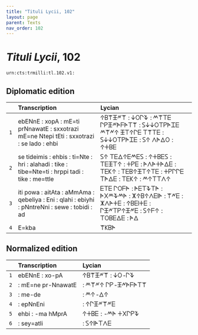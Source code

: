 ```yaml
---
title: "Tituli Lycii, 102"
layout: page
parent: Texts
nav_order: 102
---
```




# *Tituli Lycii*, 102




`urn:cts:trmilli:tl.102.v1:`

## Diplomatic edition

|  | Transcription | Lycian |
| :---: | :------ | :------ |
| `1` | ebENnE : xopA : mE=ti prNnawatE : sxxotrazi mE=ne Ntepi tEti : sxxotrazi : se lado : ehbi | 𐊁𐊂𐊚𐊑𐊏𐊚 : 𐊜𐊒𐊓𐊙 : 𐊎𐊚𐊗𐊆 𐊓𐊕𐊑𐊏𐊀𐊇𐊀𐊗𐊚 : 𐊖𐊜𐊜𐊒𐊗𐊕𐊀𐊈𐊆 𐊎𐊚𐊏𐊁 𐊑𐊗𐊁𐊓𐊆 𐊗𐊚𐊗𐊆 : 𐊖𐊜𐊜𐊒𐊗𐊕𐊀𐊈𐊆 : 𐊖𐊁 𐊍𐊀𐊅𐊒 : 𐊁𐊛𐊂𐊆 |
| `2` | se tideimis : ehbis : ti=Nte : hri : alahadi : tike : tibe=Nte=ti : hrppi tadi : tike : me=ttle | 𐊖𐊁 𐊗𐊆𐊅𐊁𐊆𐊎𐊆𐊖 : 𐊁𐊛𐊂𐊆𐊖 : 𐊗𐊆𐊑𐊗𐊁 : 𐊛𐊕𐊆 : 𐊀𐊍𐊀𐊛𐊀𐊅𐊆 : 𐊗𐊆𐊋𐊁 : 𐊗𐊆𐊂𐊁𐊑𐊗𐊁𐊗𐊆 : 𐊛𐊕𐊓𐊓𐊆 𐊗𐊀𐊅𐊆 : 𐊗𐊆𐊋𐊁 : 𐊎𐊁𐊗𐊗𐊍𐊁 |
| `3` | iti powa : aitAta : aMmAma : qebeliya : Eni : qlahi : ebiyhi : pNntreNni : sewe : tobidi : ad | 𐊆𐊗𐊆 𐊓𐊒𐊇𐊀 : 𐊀𐊆𐊗𐊙𐊗𐊀 : 𐊀𐊐𐊎𐊙𐊎𐊀 : 𐊌𐊁𐊂𐊁𐊍𐊆𐊊𐊀 : 𐊚𐊏𐊆 : 𐊌𐊍𐊀𐊛𐊆 : 𐊁𐊂𐊆𐊊𐊛𐊆 : 𐊓𐊑𐊏𐊗𐊕𐊁𐊑𐊏𐊆 : 𐊖𐊁𐊇𐊁 : 𐊗𐊒𐊂𐊆𐊅𐊆 : 𐊀𐊅 |
| `4` | E=kba | 𐊚𐊋𐊂𐊀 |

## Normalized edition

|  | Transcription | Lycian |
| :---: | :------ | :------ |
| `1` | ebENnE : xo-pA | 𐊁𐊂𐊚𐊑𐊏𐊚 : 𐊜𐊒-𐊓𐊙 |
| `2` | : mE=ne pr-NnawatE | : 𐊎𐊚𐊏𐊁 𐊓𐊕-𐊑𐊏𐊀𐊇𐊀𐊗𐊚 |
| `3` | : me-de | : 𐊎𐊁-𐊅𐊁 |
| `4` | : epNnEni | : 𐊁𐊓𐊑𐊏𐊚𐊏𐊆 |
| `5` | ehbi : -ma hMprA | 𐊁𐊛𐊂𐊆 : -𐊎𐊀 𐊛𐊐𐊓𐊕𐊙 |
| `6` | : sey=atli | : 𐊖𐊁𐊊𐊀𐊗𐊍𐊆 |
